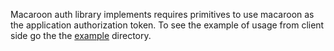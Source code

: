 Macaroon auth library implements requires primitives to use macaroon as the 
application authorization token. To see the example of usage from client side
 go the the [example](/example/client.go) directory.

